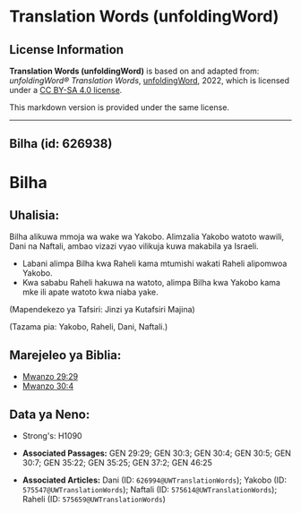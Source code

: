 # Translation Words (unfoldingWord)

## License Information

**Translation Words (unfoldingWord)** is based on and adapted from: _unfoldingWord® Translation Words_, [unfoldingWord](https://unfoldingword.org/utw), 2022, which is licensed under a [CC BY-SA 4.0 license](https://creativecommons.org/licenses/by-sa/4.0/legalcode.en).

This markdown version is provided under the same license.



--------------------------------

## Bilha (id: 626938)

Bilha
=====

Uhalisia:
---------

Bilha alikuwa mmoja wa wake wa Yakobo. Alimzalia Yakobo watoto wawili, Dani na Naftali, ambao vizazi vyao vilikuja kuwa makabila ya Israeli.

* Labani alimpa Bilha kwa Raheli kama mtumishi wakati Raheli alipomwoa Yakobo.
* Kwa sababu Raheli hakuwa na watoto, alimpa Bilha kwa Yakobo kama mke ili apate watoto kwa niaba yake.

(Mapendekezo ya Tafsiri: Jinzi ya Kutafsiri Majina)

(Tazama pia: Yakobo, Raheli, Dani, Naftali.)

Marejeleo ya Biblia:
--------------------

* [Mwanzo 29:29](https://ref.ly/Gen29:29)
* [Mwanzo 30:4](https://ref.ly/Gen30:4)

Data ya Neno:
-------------

* Strong's: H1090

* **Associated Passages:** GEN 29:29; GEN 30:3; GEN 30:4; GEN 30:5; GEN 30:7; GEN 35:22; GEN 35:25; GEN 37:2; GEN 46:25
* **Associated Articles:** Dani (ID: `626994@UWTranslationWords`); Yakobo (ID: `575547@UWTranslationWords`); Naftali (ID: `575614@UWTranslationWords`); Raheli (ID: `575659@UWTranslationWords`)

